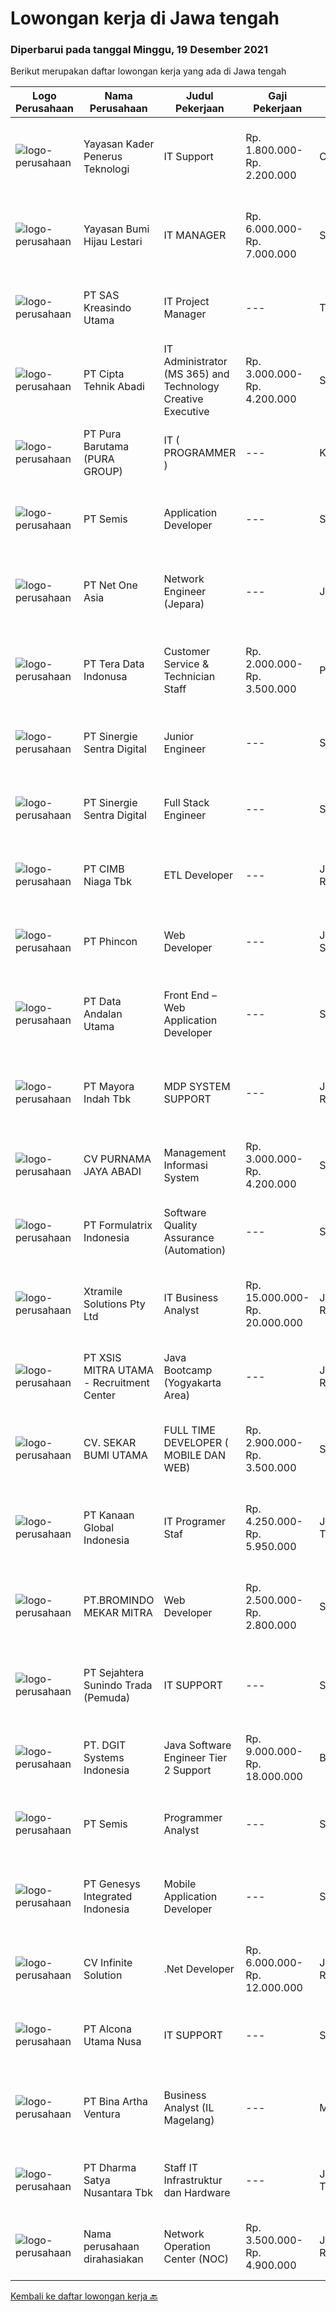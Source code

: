 
  # Lowongan kerja di Jawa tengah

  ### Diperbarui pada tanggal Minggu, 19 Desember 2021

  Berikut merupakan daftar lowongan kerja yang ada di Jawa tengah

  |Logo Perusahaan | Nama Perusahaan | Judul Pekerjaan | Gaji Pekerjaan | Lokasi | Deskripsi | Tanggal diunggah | Pranala |
  | -------------- | --------------- | --------------- | --------- | --------- | -------------- | ------- | ----------- |
  |![logo-perusahaan](https://image-service-cdn.seek.com.au/d691c53a347c6e87db84a235fdf960e922e2af8d/ee4dce1061f3f616224767ad58cb2fc751b8d2dc)|Yayasan Kader Penerus Teknologi|IT Support|Rp. 1.800.000-Rp. 2.200.000|Cilacap|Kualifikasi : Usia 25-30 Tahun Minimal SMK TKJ atau D3/S1 Sistem Informasi, Manajemen Informatika, dan Teknik Informatika. Memahami dan terampil dalam...|Jumat, 17 Desember 2021|https://www.jobstreet.co.id/id/job/it-support-3724673?token=0~dc256eb7-44a3-4cd3-81e2-67b2d686595c&sectionRank=1&jobId=jobstreet-id-job-3724673|
|![logo-perusahaan](https://image-service-cdn.seek.com.au/f6a80fac749c53e9f6544f4fef51c3ef1b5731f2/ee4dce1061f3f616224767ad58cb2fc751b8d2dc)|Yayasan Bumi Hijau Lestari|IT MANAGER|Rp. 6.000.000-Rp. 7.000.000|Semarang|Tree4Trees has an immediate opening for an experienced Manager of Application Development Projects at our head office location in Semarang Indonesia....|Jumat, 17 Desember 2021|https://www.jobstreet.co.id/id/job/it-manager-3725568?token=0~dc256eb7-44a3-4cd3-81e2-67b2d686595c&sectionRank=2&jobId=jobstreet-id-job-3725568|
|![logo-perusahaan](https://image-service-cdn.seek.com.au/4b44f659bd1174463d23adc92e7ef83cd2341528/ee4dce1061f3f616224767ad58cb2fc751b8d2dc)|PT SAS Kreasindo Utama|IT Project Manager|---|Tegal|Responsibilities Running regular checks on network and data security Identifying and acting on opportunities to improve and update software and...|Kamis, 16 Desember 2021|https://www.jobstreet.co.id/id/job/it-project-manager-3723488?token=0~dc256eb7-44a3-4cd3-81e2-67b2d686595c&sectionRank=3&jobId=jobstreet-id-job-3723488|
|![logo-perusahaan](https://image-service-cdn.seek.com.au/62d74241516f32d17f48b5fd36889d3f11294927/ee4dce1061f3f616224767ad58cb2fc751b8d2dc)|PT Cipta Tehnik Abadi|IT Administrator (MS 365) and Technology Creative Executive|Rp. 3.000.000-Rp. 4.200.000|Semarang|As a IT Administrator (MS 365) and Technology Creative Executive. You are expected to: integrate the apps at Microsoft 365 Business Enterprise to suit...|Jumat, 17 Desember 2021|https://www.jobstreet.co.id/id/job/it-administrator-ms-365-and-technology-creative-executive-3725510?token=0~dc256eb7-44a3-4cd3-81e2-67b2d686595c&sectionRank=4&jobId=jobstreet-id-job-3725510|
|![logo-perusahaan](https://image-service-cdn.seek.com.au/1588db4b27658493c980eb24d959cefaab47c7ca/ee4dce1061f3f616224767ad58cb2fc751b8d2dc)|PT Pura Barutama (PURA GROUP)|IT ( PROGRAMMER )|---|Kudus|S1 Teknik Informatika. Memahami Java, J2SE, .NET, C ++, C #, Assembler , PHP, VB, Delphi, Power Builder, Oracle dan pernah membuat program dari...|Jumat, 17 Desember 2021|https://www.jobstreet.co.id/id/job/it-programmer-3724491?token=0~dc256eb7-44a3-4cd3-81e2-67b2d686595c&sectionRank=5&jobId=jobstreet-id-job-3724491|
|![logo-perusahaan](https://image-service-cdn.seek.com.au/fc8dfd141f332f27bc2d6bc40ef27b87fb409b8a/ee4dce1061f3f616224767ad58cb2fc751b8d2dc)|PT Semis|Application Developer|---|Semarang|Basic Requirements: Candidate must possess at least a Bachelor's Degree/Post-Graduate Diploma/Professional Degree in any field from a reputable...|Jumat, 17 Desember 2021|https://www.jobstreet.co.id/id/job/application-developer-3714613?token=0~dc256eb7-44a3-4cd3-81e2-67b2d686595c&sectionRank=6&jobId=jobstreet-id-job-3714613|
|![logo-perusahaan](https://image-service-cdn.seek.com.au/069aff93b62b292958423b06d503ec21e5c24a48/ee4dce1061f3f616224767ad58cb2fc751b8d2dc)|PT Net One Asia|Network Engineer (Jepara)|---|Jepara|Network Engineers will be assigned to project management teams working with outside clients. A Network Engineer job description can therefore comprise...|Jumat, 17 Desember 2021|https://www.jobstreet.co.id/id/job/network-engineer-jepara-3725473?token=0~dc256eb7-44a3-4cd3-81e2-67b2d686595c&sectionRank=7&jobId=jobstreet-id-job-3725473|
|![logo-perusahaan](https://image-service-cdn.seek.com.au/a0bb372251f3200733a3d47ff2480ae6bf58bbc6/ee4dce1061f3f616224767ad58cb2fc751b8d2dc)|PT Tera Data Indonusa|Customer Service & Technician Staff|Rp. 2.000.000-Rp. 3.500.000|Palembang|Deskripsi Pekerjaan: Fast respon dalam menerima keluhan pelanggan. Menerima dan menjawab telepon masuk. Mampu bekerjasama dengan divisi lain termasuk...|Rabu, 15 Desember 2021|https://www.jobstreet.co.id/id/job/customer-service-technician-staff-3721949?token=0~dc256eb7-44a3-4cd3-81e2-67b2d686595c&sectionRank=8&jobId=jobstreet-id-job-3721949|
|![logo-perusahaan](https://image-service-cdn.seek.com.au/bd98c12e20bf96961412c1d1500df43d061c59fe/ee4dce1061f3f616224767ad58cb2fc751b8d2dc)|PT Sinergie Sentra Digital|Junior Engineer|---|Semarang|Job Descriptions Design technical solutions Collaborate with project team Task managements (work as a team) Deliver high quality codes on time Review...|Kamis, 16 Desember 2021|https://www.jobstreet.co.id/id/job/junior-engineer-3723809?token=0~dc256eb7-44a3-4cd3-81e2-67b2d686595c&sectionRank=9&jobId=jobstreet-id-job-3723809|
|![logo-perusahaan](https://image-service-cdn.seek.com.au/bd98c12e20bf96961412c1d1500df43d061c59fe/ee4dce1061f3f616224767ad58cb2fc751b8d2dc)|PT Sinergie Sentra Digital|Full Stack Engineer|---|Semarang|Build the front-end of the application. Develop and manage well-functioning databases and applications. Build scalable and robust API's and systems....|Jumat, 17 Desember 2021|https://www.jobstreet.co.id/id/job/full-stack-engineer-3714229?token=0~dc256eb7-44a3-4cd3-81e2-67b2d686595c&sectionRank=10&jobId=jobstreet-id-job-3714229|
|![logo-perusahaan](https://image-service-cdn.seek.com.au/2c6f6f12cb15b08239744ca7630b97fee07e84ce/ee4dce1061f3f616224767ad58cb2fc751b8d2dc)|PT CIMB Niaga Tbk|ETL Developer|---|Jakarta Raya|Job Descriptions: Develops, enhances, debugs, supports, maintains and tests software applications that support business units or supporting functions....|Jumat, 17 Desember 2021|https://www.jobstreet.co.id/id/job/etl-developer-3709233?token=0~dc256eb7-44a3-4cd3-81e2-67b2d686595c&sectionRank=11&jobId=jobstreet-id-job-3709233|
|![logo-perusahaan](https://image-service-cdn.seek.com.au/13c7c79ce8e6e7a5b3609e4e6d0ee4622834fcb3/ee4dce1061f3f616224767ad58cb2fc751b8d2dc)|PT Phincon|Web Developer|---|Jakarta Selatan|Job Descriptions : Web developer is responsible for implementing visual and interactive elements that users engage with through their web browser when...|Jumat, 17 Desember 2021|https://www.jobstreet.co.id/id/job/web-developer-3708398?token=0~dc256eb7-44a3-4cd3-81e2-67b2d686595c&sectionRank=12&jobId=jobstreet-id-job-3708398|
|![logo-perusahaan](https://image-service-cdn.seek.com.au/fecaee7cd60b41a34832d127b763d7ff1d145203/ee4dce1061f3f616224767ad58cb2fc751b8d2dc)|PT Data Andalan Utama|Front End – Web Application Developer|---|Semarang|Persyaratan: Pengalaman dan semangat dalam teknologi web (not for fresh graduate) Menguasai dalam bahasa pemrograman Front-End ( HTML, CSS,Javascript,...|Kamis, 16 Desember 2021|https://www.jobstreet.co.id/id/job/front-end-web-application-developer-3707018?token=0~dc256eb7-44a3-4cd3-81e2-67b2d686595c&sectionRank=13&jobId=jobstreet-id-job-3707018|
|![logo-perusahaan](https://image-service-cdn.seek.com.au/d13070d1fdebb9079cf49bd722fada945102079e/ee4dce1061f3f616224767ad58cb2fc751b8d2dc)|PT Mayora Indah Tbk|MDP SYSTEM SUPPORT|---|Jakarta Raya|Tugas &amp; Tanggung Jawab:  Sebagai bagian dalam program Management Trainee Mayora Group, MDP System Support akan melakukan pekerjaan yang terkait...|Selasa, 14 Desember 2021|https://www.jobstreet.co.id/id/job/mdp-system-support-3721551?token=0~dc256eb7-44a3-4cd3-81e2-67b2d686595c&sectionRank=14&jobId=jobstreet-id-job-3721551|
|![logo-perusahaan](https://us.123rf.com/450wm/pavelstasevich/pavelstasevich1811/pavelstasevich181101027/112815900-stock-vector-no-image-available-icon-flat-vector.jpg?ver=6)|CV PURNAMA JAYA ABADI|Management Informasi System|Rp. 3.000.000-Rp. 4.200.000|Surakarta|Tugas Kerja : Memberikan analisa terhadap seluruh data penjualan Memberikan status peringatan kepada tim selling jika dalam penjualan mengalami...|Kamis, 16 Desember 2021|https://www.jobstreet.co.id/id/job/management-informasi-system-3724415?token=0~dc256eb7-44a3-4cd3-81e2-67b2d686595c&sectionRank=15&jobId=jobstreet-id-job-3724415|
|![logo-perusahaan](https://image-service-cdn.seek.com.au/3fe11e0a9e6ce117e7b36170e1750cf68c13eaba/ee4dce1061f3f616224767ad58cb2fc751b8d2dc)|PT Formulatrix Indonesia|Software Quality Assurance (Automation)|---|Salatiga|Job Description: Writing, designing, and executing automated tests by creating scripts that run testing functions automatically. Maximizing test...|Kamis, 16 Desember 2021|https://www.jobstreet.co.id/id/job/software-quality-assurance-automation-3706754?token=0~dc256eb7-44a3-4cd3-81e2-67b2d686595c&sectionRank=16&jobId=jobstreet-id-job-3706754|
|![logo-perusahaan](https://image-service-cdn.seek.com.au/886dbb766c5bd832cea6f1bb5b5374b094ca8917/ee4dce1061f3f616224767ad58cb2fc751b8d2dc)|Xtramile Solutions Pty Ltd|IT Business Analyst|Rp. 15.000.000-Rp. 20.000.000|Jakarta Raya|Job Descriptions: Perform research and interviews to determine IT business requirements and then translate such into specifications for technical...|Rabu, 15 Desember 2021|https://www.jobstreet.co.id/id/job/it-business-analyst-3722831?token=0~dc256eb7-44a3-4cd3-81e2-67b2d686595c&sectionRank=17&jobId=jobstreet-id-job-3722831|
|![logo-perusahaan](https://image-service-cdn.seek.com.au/fa12dd378bd230f83b9ccd636b4121ebbb347455/ee4dce1061f3f616224767ad58cb2fc751b8d2dc)|PT XSIS MITRA UTAMA - Recruitment Center|Java Bootcamp (Yogyakarta Area)|---|Jakarta Raya|If you have intense intellectual curiosity, self-motivated and proactive, you’ll enjoy working every day on our Engineering team. Submit your resume...|Jumat, 17 Desember 2021|https://www.jobstreet.co.id/id/job/java-bootcamp-yogyakarta-area-3715419?token=0~dc256eb7-44a3-4cd3-81e2-67b2d686595c&sectionRank=18&jobId=jobstreet-id-job-3715419|
|![logo-perusahaan](https://image-service-cdn.seek.com.au/bb1828e6cd676475dfb7b227e5909c2b650b3a86/ee4dce1061f3f616224767ad58cb2fc751b8d2dc)|CV. SEKAR BUMI UTAMA|FULL TIME DEVELOPER ( MOBILE DAN WEB)|Rp. 2.900.000-Rp. 3.500.000|Semarang|Front End DeveloperKeahlian :1.     Menguasai web programming (PHP, HTML, JAVASCRIPT,CSS)2.     Memahami tentang DBMS ( Postgre, SQLserver atau...|Jumat, 17 Desember 2021|https://www.jobstreet.co.id/id/job/full-time-developer-mobile-dan-web-3709422?token=0~dc256eb7-44a3-4cd3-81e2-67b2d686595c&sectionRank=19&jobId=jobstreet-id-job-3709422|
|![logo-perusahaan](https://image-service-cdn.seek.com.au/8950afe2b56e19f9948396f18ce42c2d61510c89/ee4dce1061f3f616224767ad58cb2fc751b8d2dc)|PT Kanaan Global Indonesia|IT Programer Staf|Rp. 4.250.000-Rp. 5.950.000|Jawa Tengah|Kualifikasi: Pendidikan D3/S1 Jurusan Teknik komputer IT  Memiliki pengalaman minimal 2 tahun Memiliki kemampuan dalam bahasa pemrograman Menguasai...|Selasa, 14 Desember 2021|https://www.jobstreet.co.id/id/job/it-programer-staf-3720164?token=0~dc256eb7-44a3-4cd3-81e2-67b2d686595c&sectionRank=20&jobId=jobstreet-id-job-3720164|
|![logo-perusahaan](https://image-service-cdn.seek.com.au/745a3edbeea638833f47aa0c9a4f7583e9d244dc/ee4dce1061f3f616224767ad58cb2fc751b8d2dc)|PT.BROMINDO MEKAR MITRA|Web Developer|Rp. 2.500.000-Rp. 2.800.000|Semarang|Dekripsi Pekerjaan : Mengembangkan, memelihara dan melakukan pengujian fitur existing dan baru Kolaborasi dengan anggota tim lain dan stakeholder...|Selasa, 14 Desember 2021|https://www.jobstreet.co.id/id/job/web-developer-3704819?token=0~dc256eb7-44a3-4cd3-81e2-67b2d686595c&sectionRank=21&jobId=jobstreet-id-job-3704819|
|![logo-perusahaan](https://image-service-cdn.seek.com.au/b043ab5d465177205c99a5513ee81ef6322db727/ee4dce1061f3f616224767ad58cb2fc751b8d2dc)|PT Sejahtera Sunindo Trada (Pemuda)|IT SUPPORT|---|Semarang|Wajib memastikan komputer yang digunakan oleh karyawan atau user dapat berfungsi dengan normal. Memastikan komputer tidak hanya berfungsi namun juga...|Sabtu, 11 Desember 2021|https://www.jobstreet.co.id/id/job/it-support-3718282?token=0~dc256eb7-44a3-4cd3-81e2-67b2d686595c&sectionRank=22&jobId=jobstreet-id-job-3718282|
|![logo-perusahaan](https://image-service-cdn.seek.com.au/e1681d73e68b1b74b5b5136363b820dd70a250df/ee4dce1061f3f616224767ad58cb2fc751b8d2dc)|PT. DGIT Systems Indonesia|Java Software Engineer Tier 2 Support|Rp. 9.000.000-Rp. 18.000.000|Bali|We are looking for a talented Java engineer to join an experienced team of engineers working on our flagship to support our products: Telflow, a...|Kamis, 16 Desember 2021|https://www.jobstreet.co.id/id/job/java-software-engineer-tier-2-support-3714142?token=0~dc256eb7-44a3-4cd3-81e2-67b2d686595c&sectionRank=23&jobId=jobstreet-id-job-3714142|
|![logo-perusahaan](https://image-service-cdn.seek.com.au/fc8dfd141f332f27bc2d6bc40ef27b87fb409b8a/ee4dce1061f3f616224767ad58cb2fc751b8d2dc)|PT Semis|Programmer Analyst|---|Semarang|Job Requirement: Must have at least a Bachelor Degree or equivalent Good interpersonal and communication skill Fluent in English (writing and...|Senin, 13 Desember 2021|https://www.jobstreet.co.id/id/job/programmer-analyst-3703544?token=0~dc256eb7-44a3-4cd3-81e2-67b2d686595c&sectionRank=24&jobId=jobstreet-id-job-3703544|
|![logo-perusahaan](https://image-service-cdn.seek.com.au/31b1523df6115d42e482e2f14e8bcd6489389a57/ee4dce1061f3f616224767ad58cb2fc751b8d2dc)|PT Genesys Integrated Indonesia|Mobile Application Developer|---|Surakarta|The latest mobile devices and applications are changing the way we communicate, do business, and access news and entertainment. Businesses, consumers...|Jumat, 17 Desember 2021|https://www.jobstreet.co.id/id/job/mobile-application-developer-3714956?token=0~dc256eb7-44a3-4cd3-81e2-67b2d686595c&sectionRank=25&jobId=jobstreet-id-job-3714956|
|![logo-perusahaan](https://image-service-cdn.seek.com.au/56b5c687b70921e14aef5f4e25daf5f16805eb94/ee4dce1061f3f616224767ad58cb2fc751b8d2dc)|CV Infinite Solution|.Net Developer|Rp. 6.000.000-Rp. 12.000.000|Jakarta Raya|Works from home is our advantage, there's never been a better time to work from home Monday to Friday 9 Hours / day Having own PC / Laptop minimal...|Rabu, 15 Desember 2021|https://www.jobstreet.co.id/id/job/net-developer-3706543?token=0~dc256eb7-44a3-4cd3-81e2-67b2d686595c&sectionRank=26&jobId=jobstreet-id-job-3706543|
|![logo-perusahaan](https://image-service-cdn.seek.com.au/64e2e43f5ab3eeab824e4235644f641e09340dcc/ee4dce1061f3f616224767ad58cb2fc751b8d2dc)|PT Alcona Utama Nusa|IT SUPPORT|---|Semarang|Tanggung Jawab Pekerjaan : Memastikan sistem serta jaringan antar group berfungsi normal Melakukan troubleshooting untuk semua permasalahan software,...|Kamis, 09 Desember 2021|https://www.jobstreet.co.id/id/job/it-support-3716267?token=0~dc256eb7-44a3-4cd3-81e2-67b2d686595c&sectionRank=27&jobId=jobstreet-id-job-3716267|
|![logo-perusahaan](https://image-service-cdn.seek.com.au/f0261d19c15b4a7ad0edc9de580c4eba704e92a0/ee4dce1061f3f616224767ad58cb2fc751b8d2dc)|PT Bina Artha Ventura|Business Analyst (IL Magelang)|---|Magelang|Pengelolaan Portfolio PinjamanMelakukan verifikasi terhadap dokumen KYC, memastikan bahwa klien tersebut benar benar ada, serta sesuai dengan kriteria...|Senin, 13 Desember 2021|https://www.jobstreet.co.id/id/job/business-analyst-il-magelang-3719164?token=0~dc256eb7-44a3-4cd3-81e2-67b2d686595c&sectionRank=28&jobId=jobstreet-id-job-3719164|
|![logo-perusahaan](https://image-service-cdn.seek.com.au/3f711d508edc48e2f496769c97e787d14ea386e9/ee4dce1061f3f616224767ad58cb2fc751b8d2dc)|PT Dharma Satya Nusantara Tbk|Staff IT Infrastruktur dan Hardware|---|Jawa Tengah|Deskripsi jabatan : Melakukan troubleshooting terhadap sistem infrastruktur dan networking Menganalisa dan mengoptimakan infrastruktur dan networking...|Kamis, 09 Desember 2021|https://www.jobstreet.co.id/id/job/staff-it-infrastruktur-dan-hardware-3716726?token=0~dc256eb7-44a3-4cd3-81e2-67b2d686595c&sectionRank=29&jobId=jobstreet-id-job-3716726|
|![logo-perusahaan](https://us.123rf.com/450wm/pavelstasevich/pavelstasevich1811/pavelstasevich181101027/112815900-stock-vector-no-image-available-icon-flat-vector.jpg?ver=6)|Nama perusahaan dirahasiakan|Network Operation Center (NOC)|Rp. 3.500.000-Rp. 4.900.000|Jakarta Raya|Tugas &amp; Tanggung Jawab: Melakukan monitoring terhadap jaringan dan service melalui NMS sesuai SOP. Melakukan analisa dan rekomendasi langkah...|Jumat, 10 Desember 2021|https://www.jobstreet.co.id/id/job/network-operation-center-noc-3717107?token=0~dc256eb7-44a3-4cd3-81e2-67b2d686595c&sectionRank=30&jobId=jobstreet-id-job-3717107|


  [Kembali ke daftar lowongan kerja 🔙](../README.md#daftar-lowongan-kerja)
  